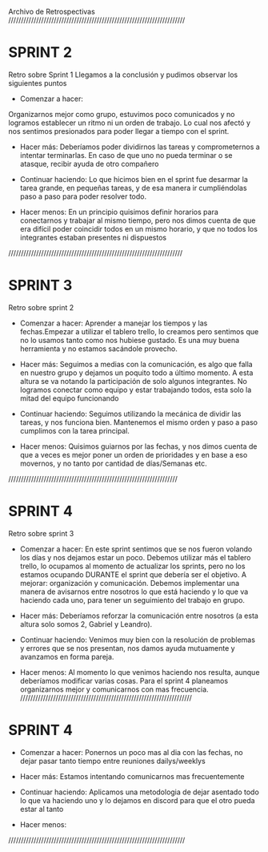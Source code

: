 Archivo de Retrospectivas 
//////////////////////////////////////////////////////////////////////
# SPRINT 2  
Retro sobre Sprint 1
Llegamos a la conclusión y pudimos observar los siguientes puntos

* Comenzar a hacer:

Organizarnos mejor como grupo, estuvimos poco comunicados y no logramos establecer un ritmo ni un orden de trabajo. Lo cual nos afectó y nos sentimos presionados para poder llegar a tiempo con el sprint.

* Hacer más:
Deberíamos poder dividirnos las tareas y comprometernos a intentar terminarlas. En caso de que uno no pueda terminar o se atasque, recibir ayuda de otro compañero

* Continuar haciendo: 
Lo que hicimos bien en el sprint fue desarmar la tarea grande, en pequeñas tareas, y de esa manera ir cumpliéndolas paso a paso para poder resolver todo.

* Hacer menos: 
En un principio quisimos definir horarios para conectarnos  y trabajar al mismo tiempo, pero nos dimos cuenta de que era difícil poder coincidir todos en un mismo horario, y que no todos los integrantes estaban presentes ni dispuestos

/////////////////////////////////////////////////////////////////////

# SPRINT 3
Retro sobre sprint 2 

* Comenzar a hacer: 
Aprender a manejar los tiempos y las fechas.Empezar a utilizar el tablero trello, lo creamos pero sentimos que no lo usamos tanto como nos hubiese gustado. Es una muy buena herramienta y no estamos sacándole provecho.

* Hacer más:
Seguimos a medias con la comunicación, es algo que falla en nuestro grupo y dejamos un poquito todo a último momento. A esta altura se va notando la participación de solo algunos integrantes. No logramos conectar como equipo y estar trabajando todos, esta solo la mitad del equipo funcionando

* Continuar haciendo: 
Seguimos utilizando la mecánica de dividir las tareas, y nos funciona bien. Mantenemos el mismo orden y paso a paso cumplimos con la tarea principal.

* Hacer menos: 
Quisimos guiarnos por las fechas,  y nos dimos cuenta de que a veces es mejor poner un orden de prioridades y en base a eso movernos, y no tanto por cantidad de días/Semanas etc.

///////////////////////////////////////////////////////////////////

# SPRINT 4
Retro sobre sprint 3


* Comenzar a hacer: 
En este sprint sentimos que se nos fueron volando los días y nos dejamos estar un poco. Debemos utilizar más el tablero trello, lo ocupamos al momento de actualizar los sprints, pero no los estamos ocupando DURANTE el sprint que debería ser el objetivo. A mejorar: organización y comunicación. Debemos implementar una manera de avisarnos entre nosotros lo que está haciendo y lo que va haciendo cada uno, para tener un seguimiento del trabajo en grupo.

* Hacer más:
Deberíamos reforzar la comunicación entre nosotros (a esta altura solo somos 2, Gabriel y Leandro). 

* Continuar haciendo: 
Venimos muy bien con la resolución de problemas y errores que se nos presentan, nos damos ayuda mutuamente y avanzamos en forma pareja.

* Hacer menos: 
Al momento lo que venimos haciendo nos resulta, aunque deberíamos modificar varias cosas. Para el sprint 4 planeamos organizarnos mejor y comunicarnos con mas frecuencia.
////////////////////////////////////////////////////////////////////

# SPRINT 4 

* Comenzar a hacer: 
Ponernos un poco mas al dia con las fechas, no dejar pasar tanto tiempo entre reuniones dailys/weeklys

* Hacer más:
Estamos intentando comunicarnos mas frecuentemente

* Continuar haciendo: 
Aplicamos una metodologia de dejar asentado todo lo que va haciendo uno y lo dejamos en discord para que el otro pueda estar al tanto 

* Hacer menos: 

//////////////////////////////////////////////////////////////////////